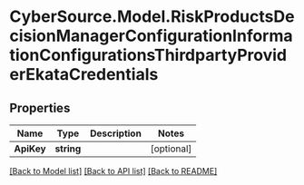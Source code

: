 # CyberSource.Model.RiskProductsDecisionManagerConfigurationInformationConfigurationsThirdpartyProviderEkataCredentials
## Properties

Name | Type | Description | Notes
------------ | ------------- | ------------- | -------------
**ApiKey** | **string** |  | [optional] 

[[Back to Model list]](../README.md#documentation-for-models) [[Back to API list]](../README.md#documentation-for-api-endpoints) [[Back to README]](../README.md)

